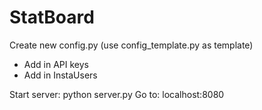 # StatBoard

Create new config.py (use config_template.py as template)
- Add in API keys
- Add in InstaUsers

Start server: python server.py
Go to: localhost:8080

